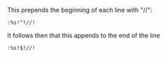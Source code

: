 This prepends the beginning of each line with "//":

`:%s!^!//!`

It follows then that this appends to the end of the line

`:%s!$!//!`